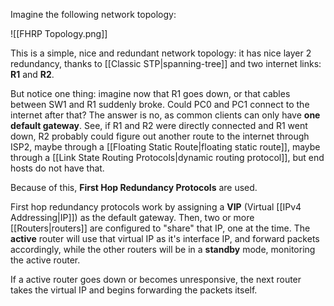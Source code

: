 Imagine the following network topology:

![[FHRP Topology.png]]

This is a simple, nice and redundant network topology: it has nice layer 2 redundancy, thanks to [[Classic STP|spanning-tree]] and two internet links: **R1** and **R2**.

But notice one thing: imagine now that R1 goes down, or that cables between SW1 and R1 suddenly broke. Could PC0 and PC1 connect to the internet after that? The answer is no, as common clients can only have **one default gateway**. See, if R1 and R2 were directly connected and R1 went down, R2 probably could figure out another route to the internet through ISP2, maybe through a [[Floating Static Route|floating static route]], maybe through a [[Link State Routing Protocols|dynamic routing protocol]], but end hosts do not have that.

Because of this, **First Hop Redundancy Protocols** are used.

First hop redundancy protocols work by assigning a **VIP** (Virtual [[IPv4 Addressing|IP]]) as the default gateway. Then, two or more [[Routers|routers]] are configured to "share" that IP, one at the time. The **active** router will use that virtual IP as it's interface IP, and forward packets accordingly, while the other routers will be in a **standby** mode, monitoring the active router.

If a active router goes down or becomes unresponsive, the next router takes the virtual IP and begins forwarding the packets itself. 